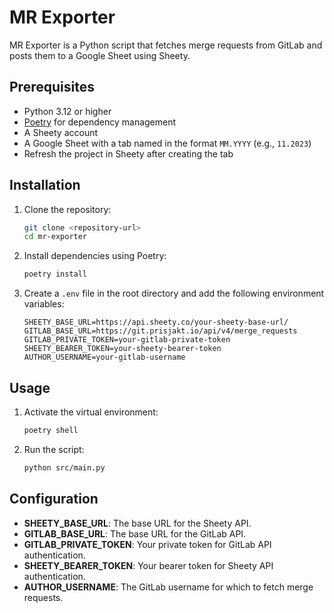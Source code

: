# MR Exporter

MR Exporter is a Python script that fetches merge requests from GitLab and posts them to a Google Sheet using Sheety.

## Prerequisites

- Python 3.12 or higher
- [Poetry](https://python-poetry.org/) for dependency management
- A Sheety account
- A Google Sheet with a tab named in the format `MM.YYYY` (e.g., `11.2023`)
- Refresh the project in Sheety after creating the tab

## Installation

1. Clone the repository:
    ```sh
    git clone <repository-url>
    cd mr-exporter
    ```

2. Install dependencies using Poetry:
    ```sh
    poetry install
    ```

3. Create a `.env` file in the root directory and add the following environment variables:
    ```dotenv
    SHEETY_BASE_URL=https://api.sheety.co/your-sheety-base-url/
    GITLAB_BASE_URL=https://git.prisjakt.io/api/v4/merge_requests
    GITLAB_PRIVATE_TOKEN=your-gitlab-private-token
    SHEETY_BEARER_TOKEN=your-sheety-bearer-token
    AUTHOR_USERNAME=your-gitlab-username
    ```

## Usage

1. Activate the virtual environment:
    ```sh
    poetry shell
    ```

2. Run the script:
    ```sh
    python src/main.py
    ```

## Configuration

- **SHEETY_BASE_URL**: The base URL for the Sheety API.
- **GITLAB_BASE_URL**: The base URL for the GitLab API.
- **GITLAB_PRIVATE_TOKEN**: Your private token for GitLab API authentication.
- **SHEETY_BEARER_TOKEN**: Your bearer token for Sheety API authentication.
- **AUTHOR_USERNAME**: The GitLab username for which to fetch merge requests.
